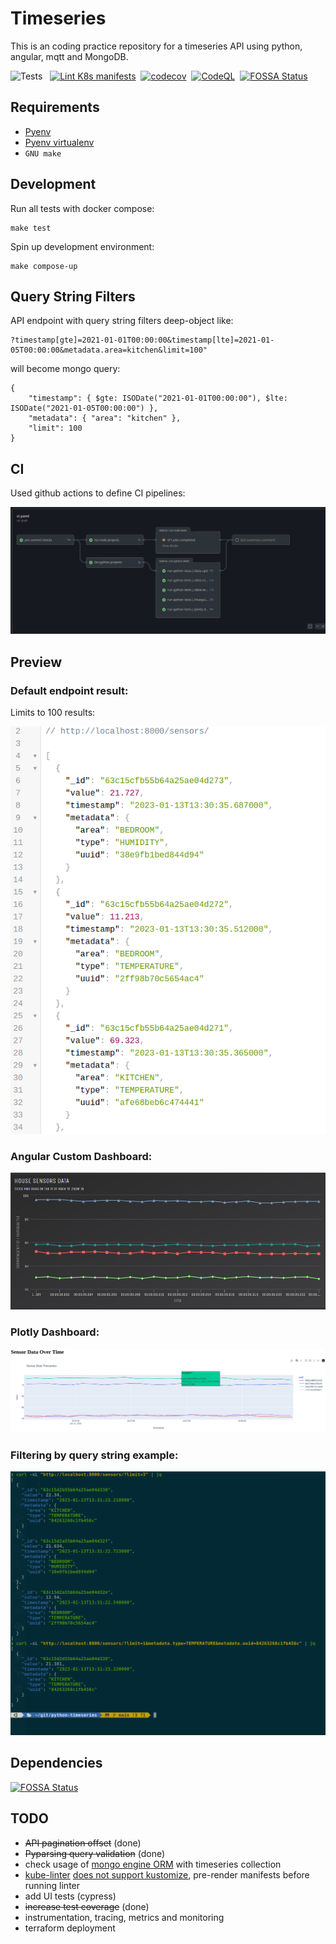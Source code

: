 # Timeseries

This is an coding practice repository for a timeseries API using python, angular, mqtt and MongoDB.

![Tests](https://github.com/rcbop/python-timeseries/actions/workflows/ci.yaml/badge.svg)
&nbsp;&nbsp;[![Lint K8s manifests](https://github.com/rcbop/python-timeseries/actions/workflows/lint-k8s-manifests.yaml/badge.svg)](https://github.com/rcbop/python-timeseries/actions/workflows/lint-k8s-manifests.yaml)&nbsp;&nbsp;[![codecov](https://codecov.io/gh/rcbop/timeseries-visualization/branch/main/graph/badge.svg?token=ijcD6RzE8L)](https://codecov.io/gh/rcbop/timeseries-visualization)&nbsp;&nbsp;[![CodeQL](https://github.com/rcbop/python-timeseries/workflows/CodeQL/badge.svg)](https://github.com/rcbop/python-timeseries/actions/workflows/github-code-scanning/codeql)&nbsp;&nbsp;[![FOSSA Status](https://app.fossa.com/api/projects/git%2Bgithub.com%2Frcbop%2Fpython-timeseries.svg?type=shield)](https://app.fossa.com/projects/git%2Bgithub.com%2Frcbop%2Fpython-timeseries?ref=badge_shield)

## Requirements

- [Pyenv](https://github.com/pyenv/pyenv)
- [Pyenv virtualenv](https://github.com/pyenv/pyenv-virtualenv)
- `GNU make`

## Development

Run all tests with docker compose:

```
make test
```

Spin up development environment:

```
make compose-up
```

## Query String Filters

API endpoint with query string filters deep-object like:

```
?timestamp[gte]=2021-01-01T00:00:00&timestamp[lte]=2021-01-05T00:00:00&metadata.area=kitchen&limit=100"
```

will become mongo query:

```
{
    "timestamp": { $gte: ISODate("2021-01-01T00:00:00"), $lte: ISODate("2021-01-05T00:00:00") },
    "metadata": { "area": "kitchen" },
    "limit": 100
}
```

## CI

Used github actions to define CI pipelines:

![workflows](./docs/ci.png)

## Preview

### Default endpoint result:

Limits to 100 results:

![query-result](./docs/query-result.png)

### Angular Custom Dashboard:

![dashboard](./docs/dashboard.png)

### Plotly Dashboard:

![plotly-dashboard](./docs/plotly-dash.png)

### Filtering by query string example:

![using-query-string-filters](./docs/using-query-string-filters.png)

## Dependencies
[![FOSSA Status](https://app.fossa.com/api/projects/git%2Bgithub.com%2Frcbop%2Fpython-timeseries.svg?type=small)](https://app.fossa.com/projects/git%2Bgithub.com%2Frcbop%2Fpython-timeseries?ref=badge_small)

## TODO

- ~~API pagination offset~~ (done)
- ~~Pyparsing query validation~~ (done)
- check usage of [mongo engine ORM](http://mongoengine.org/) with timeseries collection
- [kube-linter](https://docs.kubelinter.io/#/) [does not support kustomize](https://github.com/stackrox/kube-linter/issues/113), pre-render manifests before running linter
- add UI tests (cypress)
- ~~increase test coverage~~ (done)
- instrumentation, tracing, metrics and monitoring
- terraform deployment
